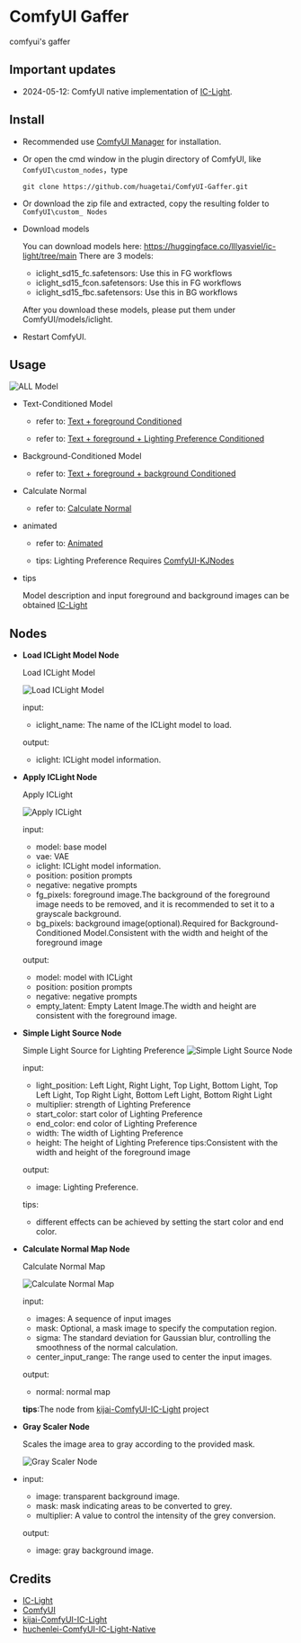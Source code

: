 # ComfyUI Gaffer

comfyui's gaffer

## Important updates

* 2024-05-12: ComfyUI native implementation of [IC-Light](https://github.com/lllyasviel/IC-Light).

## Install

* Recommended use [ComfyUI Manager](https://github.com/ltdrdata/ComfyUI-Manager) for installation.

* Or open the cmd window in the plugin directory of ComfyUI, like ```ComfyUI\custom_nodes```，type    
  ```
  git clone https://github.com/huagetai/ComfyUI-Gaffer.git
  ```
* Or download the zip file and extracted, copy the resulting folder to ```ComfyUI\custom_ Nodes```
* Download models

  You can download models here: https://huggingface.co/lllyasviel/ic-light/tree/main
  There are 3 models:
  * iclight_sd15_fc.safetensors: Use this in FG workflows
  - iclight_sd15_fcon.safetensors: Use this in FG workflows
  - iclight_sd15_fbc.safetensors: Use this in BG workflows

  After you download these models, please put them under ComfyUI/models/iclight.

* Restart ComfyUI.

## Usage

![ALL Model](image/all.png)


* Text-Conditioned Model

  * refer to: [Text + foreground Conditioned](examples/workflow-gaffer-iclight-fc-text.json)

  * refer to: [Text + foreground + Lighting Preference Conditioned](examples/workflow-gaffer-iclight-fc.json)

* Background-Conditioned Model

  * refer to: [Text + foreground + background Conditioned](examples/workflow-gaffer-iclight-fbc.json)

* Calculate Normal
  
  * refer to: [Calculate Normal](examples/workflow-gaffer-iclight-fc-normal.json)

* animated

  * refer to: [Animated](examples/workflow-gaffer-iclight-fc-animated.json)

  * tips: Lighting Preference Requires [ComfyUI-KJNodes](https://github.com/kijai/ComfyUI-KJNodes)

* tips

  Model description and input foreground and background images can be obtained [IC-Light](https://github.com/lllyasviel/IC-Light)

## Nodes


* **Load ICLight Model Node**

  Load ICLight Model

  ![Load ICLight Model](image/node_load-iclight-model.png)

  input:
  * iclight_name: The name of the ICLight model to load.
  
  output:
  * iclight: ICLight model information.


* **Apply ICLight Node**

  Apply ICLight

  ![Apply ICLight](image/node_apply-iclight.png)

  input:
  * model: base model
  * vae: VAE
  * iclight: ICLight model information.
  * position: position prompts
  * negative: negative prompts
  * fg_pixels: foreground image.The background of the foreground image needs to be removed, and it is recommended to set it to a grayscale background.
  * bg_pixels: background image(optional).Required for Background-Conditioned Model.Consistent with the width and height of the foreground image
  
  output:
  * model: model with ICLight
  * position: position prompts
  * negative: negative prompts
  * empty_latent: Empty Latent Image.The width and height are consistent with the foreground image.


* **Simple Light Source Node**
  
  Simple Light Source for Lighting Preference
  ![Simple Light Source Node](image/node_simple-light-source.png)

  input:
  * light_position: Left Light, Right Light, Top Light, Bottom Light, Top Left Light, Top Right Light, Bottom Left Light, Bottom Right Light
  * multiplier: strength of Lighting Preference
  * start_color: start color of Lighting Preference
  * end_color: end color of Lighting Preference
  * width: The width of Lighting Preference
  * height: The height of Lighting Preference
  tips:Consistent with the width and height of the foreground image
  
  output:
  * image: Lighting Preference.
  
  tips:
  * different effects can be achieved by setting the start color and end color.

* **Calculate Normal Map Node**

  Calculate Normal Map

  ![Calculate Normal Map](image/node_calculate_normal_map.png)

  input:
  * images: A sequence of input images 
  * mask: Optional, a mask image to specify the computation region.
  * sigma: The standard deviation for Gaussian blur, controlling the smoothness of the normal calculation.
  * center_input_range: The range used to center the input images.
  
  output:
  * normal: normal map
  
  **tips**:The node from [kijai-ComfyUI-IC-Light](https://github.com/kijai/ComfyUI-IC-Light) project

* **Gray Scaler Node**

  Scales the image area to gray according to the provided mask.

  ![Gray Scaler Node](image/node_gray-scaler.png)
* 
  input:
  * image: transparent background image.
  * mask:  mask indicating areas to be converted to grey.
  * multiplier: A value to control the intensity of the grey conversion.
  
  output:
  * image: gray background image.
  

## Credits

* [IC-Light](https://github.com/lllyasviel/IC-Light)
* [ComfyUI](https://github.com/comfyanonymous/ComfyUI)
* [kijai-ComfyUI-IC-Light](https://github.com/kijai/ComfyUI-IC-Light)
* [huchenlei-ComfyUI-IC-Light-Native](https://github.com/huchenlei/ComfyUI-IC-Light-Native)